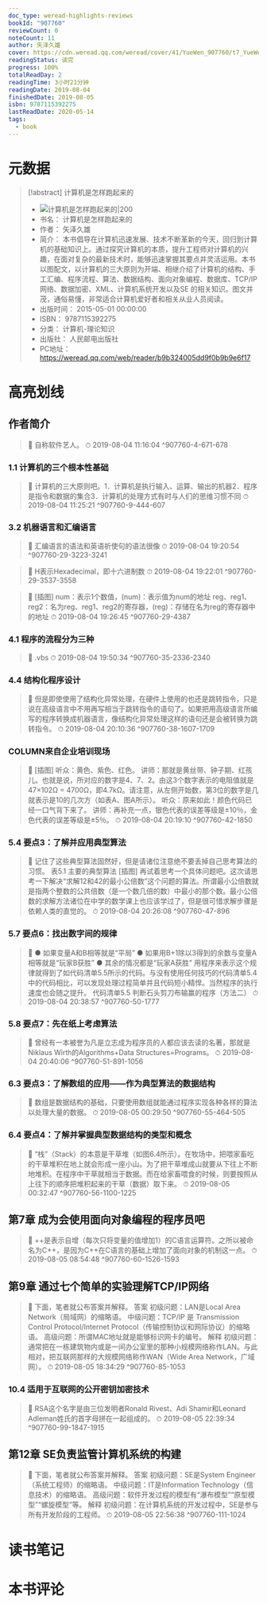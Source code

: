 ```yaml
---
doc_type: weread-highlights-reviews
bookId: "907760"
reviewCount: 0
noteCount: 11
author: 矢泽久雄
cover: https://cdn.weread.qq.com/weread/cover/41/YueWen_907760/t7_YueWen_907760.jpg
readingStatus: 读完
progress: 100%
totalReadDay: 2
readingTime: 3小时21分钟
readingDate: 2019-08-04
finishedDate: 2019-08-05
isbn: 9787115392275
lastReadDate: 2020-05-14
tags:
  - book
---
```

# 元数据
> [!abstract] 计算机是怎样跑起来的
> - ![ 计算机是怎样跑起来的|200](https://cdn.weread.qq.com/weread/cover/41/YueWen_907760/t7_YueWen_907760.jpg)
> - 书名： 计算机是怎样跑起来的
> - 作者： 矢泽久雄
> - 简介： 本书倡导在计算机迅速发展、技术不断革新的今天，回归到计算机的基础知识上。通过探究计算机的本质，提升工程师对计算机的兴趣，在面对复杂的最新技术时，能够迅速掌握其要点并灵活运用。本书以图配文，以计算机的三大原则为开端、相继介绍了计算机的结构、手工汇编、程序流程、算法、数据结构、面向对象编程、数据库、TCP/IP 网络、数据加密、XML、计算机系统开发以及SE 的相关知识。图文并茂，通俗易懂，非常适合计算机爱好者和相关从业人员阅读。
> - 出版时间： 2015-05-01 00:00:00
> - ISBN： 9787115392275
> - 分类： 计算机-理论知识
> - 出版社： 人民邮电出版社
> - PC地址：https://weread.qq.com/web/reader/b9b324005dd9f0b9b9e6f17

# 高亮划线

## 作者简介

> 📌 自称软件艺人。 
> ⏱ 2019-08-04 11:16:04 ^907760-4-671-678

### 1.1 计算机的三个根本性基础

> 📌 计算机的三大原则吧。1．计算机是执行输入、运算、输出的机器2．程序是指令和数据的集合3．计算机的处理方式有时与人们的思维习惯不同 
> ⏱ 2019-08-04 11:25:21 ^907760-9-444-607

### 3.2 机器语言和汇编语言

> 📌 汇编语言的语法和英语祈使句的语法很像 
> ⏱ 2019-08-04 19:20:54 ^907760-29-3223-3241

> 📌 H表示Hexadecimal，即十六进制数 
> ⏱ 2019-08-04 19:22:01 ^907760-29-3537-3558

> 📌 [插图]
   num：表示1个数值，(num)：表示值为num的地址
   reg、reg1、reg2：名为reg、reg1、reg2的寄存器，(reg)：存储在名为reg的寄存器中的地址 
> ⏱ 2019-08-04 19:26:45 ^907760-29-4387

### 4.1 程序的流程分为三种

> 📌 .vbs 
> ⏱ 2019-08-04 19:50:34 ^907760-35-2336-2340

### 4.4 结构化程序设计

> 📌 但是即使使用了结构化异常处理，在硬件上使用的也还是跳转指令，只是说在高级语言中不用再写相当于跳转指令的语句了。如果把用高级语言所编写的程序转换成机器语言，像结构化异常处理这样的语句还是会被转换为跳转指令。 
> ⏱ 2019-08-04 20:10:36 ^907760-38-1607-1709

### COLUMN来自企业培训现场

> 📌 [插图]
   听众：黄色、紫色、红色。
   讲师：那就是黄丝带、钟子期、红孩儿。也就是说，所对应的数字是4、7、2。由这3个数字表示的电阻值就是47×102Ω = 4700Ω，即4.7kΩ。请注意，从左侧开始数，第3位的数字是几就表示是10的几次方（如表A、图A所示）。
   听众：原来如此！颜色代码已经一口气背下来了。
   讲师：再补充一点，银色代表的误差等级是±10％，金色代表的误差等级是±5％。 
> ⏱ 2019-08-04 20:19:10 ^907760-42-1850

### 5.4 要点3：了解并应用典型算法

> 📌 记住了这些典型算法固然好，但是请诸位注意绝不要丢掉自己思考算法的习惯。
   表5.1 主要的典型算法
   [插图]
   再试着思考一个具体问题吧。这次请思考一下解决“求解12和42的最小公倍数”这个问题的算法。所谓最小公倍数就是指两个整数的公共倍数（是一个数几倍的数）中最小的那个数。最小公倍数的求解方法诸位在中学的数学课上也应该学过了，但是很可惜求解步骤是依赖人类的直觉的。 
> ⏱ 2019-08-04 20:26:08 ^907760-47-896

### 5.7 要点6：找出数字间的规律

> 📌 ● 如果变量A和B相等就是“平局”
   ● 如果用B+1除以3得到的余数与变量A相等就是“玩家B获胜”
   ● 其余的情况都是“玩家A获胜”
   用程序来表示这个规律就得到了如代码清单5.5所示的代码。与没有使用任何技巧的代码清单5.4中的代码相比，可以发现处理过程简单并且代码短小精悍。当然程序的执行速度也会随之提升。
   代码清单5.5 判断石头剪刀布输赢的程序（方法二） 
> ⏱ 2019-08-04 20:38:57 ^907760-50-1777

### 5.8 要点7：先在纸上考虑算法

> 📌 曾经有一本被誉为凡是立志成为程序员的人都应该去读的名著，那就是Niklaus Wirth的Algorithms+Data Structures=Programs。 
> ⏱ 2019-08-04 20:40:06 ^907760-51-891-1056

### 6.3 要点3：了解数组的应用——作为典型算法的数据结构

> 📌 数组是数据结构的基础，只要使用数组就能通过程序实现各种各样的算法以处理大量的数据。 
> ⏱ 2019-08-05 00:29:50 ^907760-55-464-505

### 6.4 要点4：了解并掌握典型数据结构的类型和概念

> 📌 “栈”（Stack）的本意是干草堆（如图6.4所示）。在牧场中，把喂家畜吃的干草堆积在地上就会形成一座小山。为了把干草堆成山就要从下往上不断地堆积。在程序中干草就相当于数据。而在给家畜喂食的时候，则要按照从上往下的顺序把堆积起来的干草（数据）取下来。 
> ⏱ 2019-08-05 00:32:47 ^907760-56-1100-1225

## 第7章 成为会使用面向对象编程的程序员吧

> 📌 ++是表示自增（每次只将变量的值增加1）的C语言运算符。之所以被命名为C++，是因为C++在C语言的基础上增加了面向对象的机制这一点。 
> ⏱ 2019-08-05 08:54:48 ^907760-60-1526-1593

## 第9章 通过七个简单的实验理解TCP/IP网络

> 📌 下面，笔者就公布答案并解释。
   答案
   初级问题：LAN是Local Area Network（局域网）的缩略语。
   中级问题：TCP/IP 是 Transmission Control Protocol/Internet Protocol（传输控制协议和网际协议）的缩略语。
   高级问题：所谓MAC地址就是能够标识网卡的编号。
   解释
   初级问题：通常把在一栋建筑物内或是一间办公室里的那种小规模网络称作LAN。与此相对，把互联网那样的大规模网络称作WAN（Wide Area Network，广域网）。 
> ⏱ 2019-08-05 18:34:29 ^907760-85-1053

### 10.4 适用于互联网的公开密钥加密技术

> 📌 RSA这个名字是由三位发明者Ronald Rivest、Adi Shamir和Leonard Adleman姓氏的首字母拼在一起组成的。 
> ⏱ 2019-08-05 22:39:34 ^907760-99-1847-1915

## 第12章 SE负责监管计算机系统的构建

> 📌 下面，笔者就公布答案并解释。
   答案
   初级问题：SE是System Engineer（系统工程师）的缩略语。
   中级问题：IT是Information Technology（信息技术）的缩略语。
   高级问题：软件开发过程的模型有“瀑布模型”“原型模型”“螺旋模型”等。
   解释
   初级问题：在计算机系统的开发过程中，SE是参与所有开发阶段的工程师。 
> ⏱ 2019-08-05 22:56:38 ^907760-111-1024

# 读书笔记

# 本书评论

